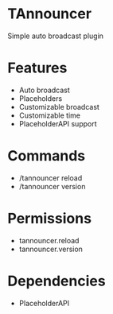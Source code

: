 # TAnnouncer
Simple auto broadcast plugin

# Features
- Auto broadcast
- Placeholders
- Customizable broadcast
- Customizable time
- PlaceholderAPI support

# Commands
- /tannouncer reload
- /tannouncer version

# Permissions
- tannouncer.reload
- tannouncer.version

# Dependencies
- PlaceholderAPI
